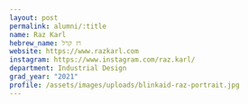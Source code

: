 ```yaml
---
layout: post
permalink: alumni/:title
name: Raz Karl
hebrew_name: רז קרל
website: https://www.razkarl.com
instagram: https://www.instagram.com/raz.karl/
department: Industrial Design
grad_year: "2021"
profile: /assets/images/uploads/blinkaid-raz-portrait.jpg
---
```

